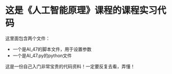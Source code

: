 # 这是《人工智能原理》课程的课程实习代码 #
这里面包含两个文件：
- 一个是AI_47的脚本文件，用于设置参数 
- 一个是AI_47.py的python文件

这是一份自己入门非常宝贵的代码资料！一定要反复去看，弄懂！